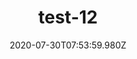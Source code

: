 ---
title: test-12
date: 2020-07-30T07:53:59.980Z
banner_subcontent: asdfsf
category: Personal stories
focus: Support for leaders, colleagues and staff
role: CEO or leadership
organisation_size: Small (10-49 employees)
industry: Education & Training
content: Lorem ipsum dolor sit amet, consectetur adipiscing elit, sed do eiusmod tempor incididunt ut labore et dolore magna aliqua. Ut enim ad minim veniam, quis nostrud exercitation ullamco laboris nisi ut aliquip ex ea commodo consequat. Duis aute irure dolor in reprehenderit in voluptate velit esse cillum dolore eu fugiat nulla pariatur. Excepteur sint occaecat cupidatat non proident, sunt in culpa qui officia deserunt mollit anim id est laborum.
---